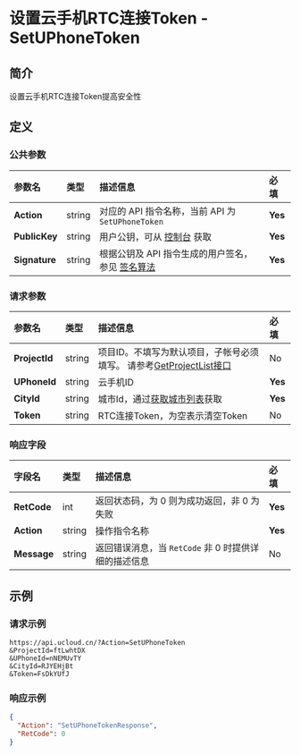 # 设置云手机RTC连接Token - SetUPhoneToken

## 简介

设置云手机RTC连接Token提高安全性









## 定义

### 公共参数

| 参数名 | 类型 | 描述信息 | 必填 |
|:---|:---|:---|:---|
| **Action**     | string  | 对应的 API 指令名称，当前 API 为 `SetUPhoneToken`                        | **Yes** |
| **PublicKey**  | string  | 用户公钥，可从 [控制台](https://console.ucloud.cn/uapi/apikey) 获取                                             | **Yes** |
| **Signature**  | string  | 根据公钥及 API 指令生成的用户签名，参见 [签名算法](api/summary/signature.md)  | **Yes** |

### 请求参数

| 参数名 | 类型 | 描述信息 | 必填 |
|:---|:---|:---|:---|
| **ProjectId** | string | 项目ID。不填写为默认项目，子帐号必须填写。 请参考[GetProjectList接口](https://docs.ucloud.cn/api/summary/get_project_list) |No|
| **UPhoneId** | string | 云手机ID |**Yes**|
| **CityId** | string | 城市Id，通过[获取城市列表](https://docs.ucloud.cn/api/uphone-api/describe_u_phone_cities)获取 |**Yes**|
| **Token** | string | RTC连接Token，为空表示清空Token |No|

### 响应字段

| 字段名 | 类型 | 描述信息 | 必填 |
|:---|:---|:---|:---|
| **RetCode** | int | 返回状态码，为 0 则为成功返回，非 0 为失败 |**Yes**|
| **Action** | string | 操作指令名称 |**Yes**|
| **Message** | string | 返回错误消息，当 `RetCode` 非 0 时提供详细的描述信息 |No|




## 示例

### 请求示例
    
```
https://api.ucloud.cn/?Action=SetUPhoneToken
&ProjectId=ftLwhtDX
&UPhoneId=nNEMUvTY
&CityId=RJYEHjBt
&Token=FsDkYUfJ
```

### 响应示例
    
```json
{
  "Action": "SetUPhoneTokenResponse",
  "RetCode": 0
}
```





